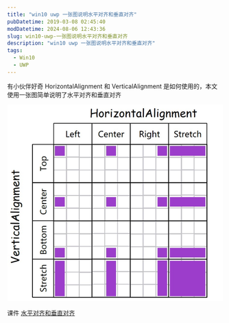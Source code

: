 ```yaml
---
title: "win10 uwp 一张图说明水平对齐和垂直对齐"
pubDatetime: 2019-03-08 02:45:40
modDatetime: 2024-08-06 12:43:36
slug: win10-uwp-一张图说明水平对齐和垂直对齐
description: "win10 uwp 一张图说明水平对齐和垂直对齐"
tags:
  - Win10
  - UWP
---
```





有小伙伴好奇 HorizontalAlignment 和 VerticalAlignment 是如何使用的，本文使用一张图简单说明了水平对齐和垂直对齐

<!--more-->


<!-- CreateTime:2019/3/8 10:45:40 -->

<!-- csdn -->

![](images/img-modify-5178539c842839327a36b97d01fdad48.png)

课件 [水平对齐和垂直对齐](https://r302.cc/AnGyJn?platform=enpc&channel=copylink)


